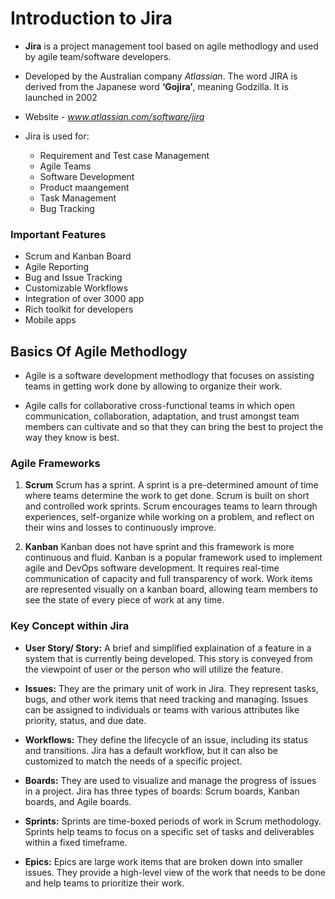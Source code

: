 # Introduction to Jira

* __Jira__ is a project management tool based on agile methodlogy and used by agile team/software developers.

* Developed by the Australian company _Atlassian_. The word JIRA is derived from the Japanese word __‘Gojira’__, meaning Godzilla. It is launched in 2002

* Website - _www.atlassian.com/software/jira_

* Jira is used for:

    + Requirement and Test case Management
    + Agile Teams
    + Software Development
    + Product maangement
    + Task Management
    + Bug Tracking

### Important Features 
 
 * Scrum and Kanban Board
 * Agile Reporting
 * Bug and Issue Tracking
 * Customizable Workflows
 * Integration of over 3000 app 
 * Rich toolkit for developers
 * Mobile apps

## Basics Of Agile Methodlogy

* Agile is a software development methodlogy that focuses on assisting teams in getting work done by allowing to organize their work.

* Agile calls for collaborative cross-functional teams in which open communication, collaboration, adaptation, and trust amongst team members can cultivate and so that they can bring the best to project the way they know is best.

### Agile Frameworks

1. __Scrum__
 Scrum has a sprint. A sprint is a pre-determined amount of time where teams determine the work to get done. Scrum is built on short and controlled work sprints. Scrum encourages teams to learn through experiences, self-organize while working on a problem, and reflect on their wins and losses to continuously improve.

2. __Kanban__ 
 Kanban does not have sprint and this framework is more continuous and fluid. Kanban is a popular framework used to implement agile and DevOps software development. It requires real-time communication of capacity and full transparency of work. Work items are represented visually on a kanban board, allowing team members to see the state of every piece of work at any time.

### Key Concept within Jira

* **User Story/ Story:** A brief and simplified explaination of a feature in a system that is currently being developed. This story is conveyed from the viewpoint of user or the person who will utilize the feature.

* __Issues:__ They are the primary unit of work in Jira. They represent tasks, bugs, and other work items that need tracking and managing. Issues can be assigned to individuals or teams with various attributes like priority, status, and due date.

* **Workflows:** They define the lifecycle of an issue, including its status and transitions. Jira has a default workflow, but it can also be customized to match the needs of a specific project.

* **Boards:** They are used to visualize and manage the progress of issues in a project. Jira has three types of boards: Scrum boards, Kanban boards, and Agile boards.

* **Sprints:** Sprints are time-boxed periods of work in Scrum methodology. Sprints help teams to focus on a specific set of tasks and deliverables within a fixed timeframe.

* **Epics:** Epics are large work items that are broken down into smaller issues. They provide a high-level view of the work that needs to be done and help teams to prioritize their work.

